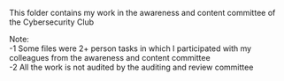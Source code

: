 This folder contains my work in the awareness and content committee of the Cybersecurity Club 

Note:                                                                                                           
-1 Some files were 2+ person tasks in which I participated with my colleagues from the awareness and content committee                        
-2 All the work is not audited by the auditing and review committee
